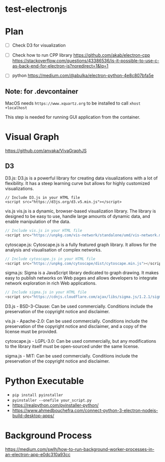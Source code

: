 # test-electronjs

# Plan
- [ ] Check D3 for visualization 
- [ ] Check how to run CPP library 
https://github.com/akab/electron-cpp
https://stackoverflow.com/questions/43386536/is-it-possible-to-use-c-as-back-end-for-electron-js?noredirect=1&lq=1
- [ ] python https://medium.com/@abulka/electron-python-4e8c807bfa5e


## Note: for .devcontainer

MacOS needs `https://www.xquartz.org` to be installed to call 
`xhost +localhost`

This step is needed for running GUI application from the container.


# Visual Graph
https://github.com/anvaka/VivaGraphJS

## D3
D3.js: D3.js is a powerful library for creating data visualizations with a lot of flexibility. It has a steep learning curve but allows for highly customized visualizations.
<!-- https://observablehq.com/@d3/mobile-patent-suits?intent=fork -->

```
// Include D3.js in your HTML file
<script src="https://d3js.org/d3.v5.min.js"></script>
```

vis.js
vis.js is a dynamic, browser-based visualization library. The library is designed to be easy to use, handle large amounts of dynamic data, and enable manipulation of the data.

```js
// Include vis.js in your HTML file
<script src="https://unpkg.com/vis-network/standalone/umd/vis-network.min.js"></script>
```

cytoscape.js: Cytoscape.js is a fully featured graph library. It allows for the analysis and visualisation of complex networks.
```js
// Include cytoscape.js in your HTML file
<script src="https://unpkg.com/cytoscape/dist/cytoscape.min.js"></script>
```

sigma.js: Sigma is a JavaScript library dedicated to graph drawing. It makes easy to publish networks on Web pages and allows developers to integrate network exploration in rich Web applications.
```js
// Include sigma.js in your HTML file
<script src="https://cdnjs.cloudflare.com/ajax/libs/sigma.js/1.2.1/sigma.min.js"></script>
```


D3.js - BSD-3-Clause: Can be used commercially. Conditions include the preservation of the copyright notice and disclaimer.

vis.js - Apache-2.0: Can be used commercially. Conditions include the preservation of the copyright notice and disclaimer, and a copy of the license must be provided.

cytoscape.js - LGPL-3.0: Can be used commercially, but any modifications to the library itself must be open-sourced under the same license.

sigma.js - MIT: Can be used commercially. Conditions include the preservation of the copyright notice and disclaimer.


# Python Executable 

- `pip install pyinstaller`
- `pyinstaller --onefile your_script.py`
- https://realpython.com/pyinstaller-python/
- https://www.ahmedbouchefra.com/connect-python-3-electron-nodejs-build-desktop-apps/

# Background Process
https://medium.com/swlh/how-to-run-background-worker-processes-in-an-electron-app-e0dc310a93cc